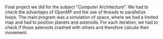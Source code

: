 Final project we did for the subject "Computer Architecture". We had to check the advantajes of OpenMP and the use of threads to parallelize loops. The main program was a simulation of space, where we had a limited map and had to position planets and asteroids. For each iteration, we had to check if those asteroids crashed with others and therefore calcute their movement.
